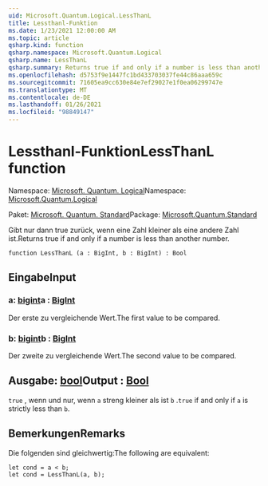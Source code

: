 ```yaml
---
uid: Microsoft.Quantum.Logical.LessThanL
title: Lessthanl-Funktion
ms.date: 1/23/2021 12:00:00 AM
ms.topic: article
qsharp.kind: function
qsharp.namespace: Microsoft.Quantum.Logical
qsharp.name: LessThanL
qsharp.summary: Returns true if and only if a number is less than another number.
ms.openlocfilehash: d5753f9e1447fc1bd433703037fe44c86aaa659c
ms.sourcegitcommit: 71605ea9cc630e84e7ef29027e1f0ea06299747e
ms.translationtype: MT
ms.contentlocale: de-DE
ms.lasthandoff: 01/26/2021
ms.locfileid: "98849147"
---
```

# <a name="lessthanl-function"></a><span data-ttu-id="d1af9-102">Lessthanl-Funktion</span><span class="sxs-lookup"><span data-stu-id="d1af9-102">LessThanL function</span></span>

<span data-ttu-id="d1af9-103">Namespace: [Microsoft. Quantum. Logical](xref:Microsoft.Quantum.Logical)</span><span class="sxs-lookup"><span data-stu-id="d1af9-103">Namespace: [Microsoft.Quantum.Logical](xref:Microsoft.Quantum.Logical)</span></span>

<span data-ttu-id="d1af9-104">Paket: [Microsoft. Quantum. Standard](https://nuget.org/packages/Microsoft.Quantum.Standard)</span><span class="sxs-lookup"><span data-stu-id="d1af9-104">Package: [Microsoft.Quantum.Standard](https://nuget.org/packages/Microsoft.Quantum.Standard)</span></span>


<span data-ttu-id="d1af9-105">Gibt nur dann true zurück, wenn eine Zahl kleiner als eine andere Zahl ist.</span><span class="sxs-lookup"><span data-stu-id="d1af9-105">Returns true if and only if a number is less than another number.</span></span>

```qsharp
function LessThanL (a : BigInt, b : BigInt) : Bool
```


## <a name="input"></a><span data-ttu-id="d1af9-106">Eingabe</span><span class="sxs-lookup"><span data-stu-id="d1af9-106">Input</span></span>

### <a name="a--bigint"></a><span data-ttu-id="d1af9-107">a: [bigint](xref:microsoft.quantum.lang-ref.bigint)</span><span class="sxs-lookup"><span data-stu-id="d1af9-107">a : [BigInt](xref:microsoft.quantum.lang-ref.bigint)</span></span>

<span data-ttu-id="d1af9-108">Der erste zu vergleichende Wert.</span><span class="sxs-lookup"><span data-stu-id="d1af9-108">The first value to be compared.</span></span>


### <a name="b--bigint"></a><span data-ttu-id="d1af9-109">b: [bigint](xref:microsoft.quantum.lang-ref.bigint)</span><span class="sxs-lookup"><span data-stu-id="d1af9-109">b : [BigInt](xref:microsoft.quantum.lang-ref.bigint)</span></span>

<span data-ttu-id="d1af9-110">Der zweite zu vergleichende Wert.</span><span class="sxs-lookup"><span data-stu-id="d1af9-110">The second value to be compared.</span></span>



## <a name="output--bool"></a><span data-ttu-id="d1af9-111">Ausgabe: [bool](xref:microsoft.quantum.lang-ref.bool)</span><span class="sxs-lookup"><span data-stu-id="d1af9-111">Output : [Bool](xref:microsoft.quantum.lang-ref.bool)</span></span>

<span data-ttu-id="d1af9-112">`true` , wenn und nur, wenn `a` streng kleiner als ist `b` .</span><span class="sxs-lookup"><span data-stu-id="d1af9-112">`true` if and only if `a` is strictly less than `b`.</span></span>

## <a name="remarks"></a><span data-ttu-id="d1af9-113">Bemerkungen</span><span class="sxs-lookup"><span data-stu-id="d1af9-113">Remarks</span></span>

<span data-ttu-id="d1af9-114">Die folgenden sind gleichwertig:</span><span class="sxs-lookup"><span data-stu-id="d1af9-114">The following are equivalent:</span></span>

```qsharp
let cond = a < b;
let cond = LessThanL(a, b);
```